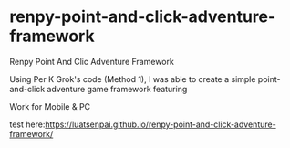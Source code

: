 # renpy-point-and-click-adventure-framework
Renpy Point And Clic Adventure Framework

Using Per K Grok's code (Method 1), I was able to create a simple point-and-click adventure game framework featuring

Work for Mobile & PC

test here:https://luatsenpai.github.io/renpy-point-and-click-adventure-framework/
